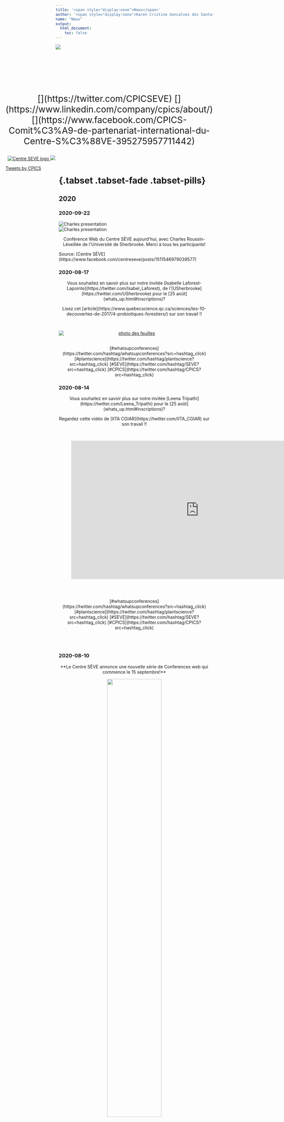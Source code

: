```yaml
---
title: '<span style="display:none">News</span>'
author: '<span style="display:none">Karen Cristine Goncalves dos Santos</span>'
name: "News"
output:
  html_document:
    toc: false
---
```


<head>
<link rel="apple-touch-icon" sizes="180x180" href="/apple-touch-icon.png">
<link rel="icon" type="image/png" sizes="32x32" href="/favicon-32x32.png">
<link rel="icon" type="image/png" sizes="16x16" href="/favicon-16x16.png">
<link rel="manifest" href="/site.webmanifest">
<link rel="mask-icon" href="/safari-pinned-tab.svg" color="#5bbad5">
<meta name="msapplication-TileColor" content="#da532c">
<meta name="theme-color" content="#ffffff">
<meta charset="utf-8">
<meta name="viewport" content="width=device-width, initial-scale=1">
<link rel="stylesheet" href="./column_text_style.css">
<script src="https://kit.fontawesome.com/0af1a424a5.js" crossorigin="anonymous"></script>

<style>
iframe { max-width: 85vw; height: 46.25vw}
</style>


</head>

<div class="container-fluid">

<div class="row">

<div class="cpics-logo"><img class="logo" src='images/logos/Logo-CPICS_White_1.png'></div>

<br><br><br><br><br>
<div class="col-md-3" style="float:right">

<div class="row">
<span> <p style="font-size: 2em; text-align:center;display: block; margin-left: auto; margin-right:auto"> [<i class="fab fa-twitter"></i>](https://twitter.com/CPICSEVE) [<i class="fab fa-linkedin-in"></i>](https://www.linkedin.com/company/cpics/about/) [<i class="fab fa-facebook"></i>](https://www.facebook.com/CPICS-Comit%C3%A9-de-partenariat-international-du-Centre-S%C3%88VE-395275957711442) <a  href = "mailto:cpicseve@gmail.com"><i class="fas fa-envelope" align="center" style="font-size:24px"></i></a> </p></span>
<div class="row" style="margin: 1%">
<a href="http://centreseve.recherche.usherbrooke.ca/fr">
<img src="images/logos/centre_seve.png" alt="Centre SEVE logo">
</a>
<a href="http://www.frqnt.gouv.qc.ca/en/accueil">
<img  src="images/logos/FRQNT_blanc(transparent).png">
</a>
</div>

<a class="twitter-timeline" data-height=800px href="https://twitter.com/CPICSEVE?ref_src=twsrc%5Etfw">Tweets by CPICS</a> <script async src="https://platform.twitter.com/widgets.js" charset="utf-8"></script>

</div>

</div>

<div class="col-md-9" style="padding: 2%">

<div class="row text">

# {.tabset .tabset-fade .tabset-pills}

## 2020

### 2020-09-22


<div class="col-lg-6">
<img src="images/news/charles_cs_1.png" alt="Charles presentation">
</div>
<div class="col-lg-6">
<img src="images/news/charles_cs_2.png" alt="Charles presentation">
</div>
<p style="text-align:center;display: block; margin-left: auto; margin-right:auto">Conférence Web du Centre SÈVE aujourd'hui, avec Charles Roussin-Léveillée de l'Université de Sherbrooke. Merci à tous les participants!</p>
Source: [Centre SÈVE](https://www.facebook.com/centreseve/posts/1511546979039577)


### 2020-08-17

<p style="text-align:center;display: block; margin-left: auto; margin-right:auto">Vous souhaitez en savoir plus sur notre invitée [Isabelle Laforest-Lapointe](https://twitter.com/Isabel_Laforest), de l'[USherbrooke](https://twitter.com/USherbrooke) pour le [25 août](whats_up.html#inscriptions)? </p>

<p style="text-align:center;display: block; margin-left: auto; margin-right:auto">Lisez cet [article](https://www.quebecscience.qc.ca/sciences/les-10-decouvertes-de-2017/4-probiotiques-forestiers/) sur son travail !! </p>
<br>

<a href="https://www.quebecscience.qc.ca/sciences/les-10-decouvertes-de-2017/4-probiotiques-forestiers/"><img src="images/news/leaves.jpg" alt="photo des feuilles" style="text-align:center;display: block; margin-left: auto; margin-right:auto"></a>
<br>
<p style="text-align:center;display: block; margin-left: auto; margin-right:auto"> [#whatsupconferences](https://twitter.com/hashtag/whatsupconferences?src=hashtag_click)  [#plantscience](https://twitter.com/hashtag/plantscience?src=hashtag_click) [#SEVE](https://twitter.com/hashtag/SEVE?src=hashtag_click) [#CPICS](https://twitter.com/hashtag/CPICS?src=hashtag_click)</p>

### 2020-08-14

<p style="text-align:center;display: block; margin-left: auto; margin-right:auto">Vous souhaitez en savoir plus sur notre invitée [Leena Tripathi](https://twitter.com/Leena_Tripathi) pour le [25 août](whats_up.html#inscriptions)?</p>

<p style="text-align:center;display: block; margin-left: auto; margin-right:auto">Regardez cette vidéo de [IITA CGIAR](https://twitter.com/IITA_CGIAR) sur son travail !!  </p>
<br>
<span class="row" style=" display: block;  margin-left: auto;  margin-right: auto;">

<!-- blank line -->
<figure class="video_container">
<iframe width="1000" height="536.8958" src="https://www.youtube.com/embed/QBdYOA0dvRY" frameborder="0" allow="accelerometer; autoplay; encrypted-media; gyroscope; picture-in-picture" allowfullscreen style="display: block;margin-left: auto;  margin-right: auto;"></iframe>
</figure>
<!-- blank line -->
<br><br>
<span> <p style="text-align:center;display: block; margin-left: auto; margin-right:auto"> [#whatsupconferences](https://twitter.com/hashtag/whatsupconferences?src=hashtag_click)  [#plantscience](https://twitter.com/hashtag/plantscience?src=hashtag_click) [#SEVE](https://twitter.com/hashtag/SEVE?src=hashtag_click) [#CPICS](https://twitter.com/hashtag/CPICS?src=hashtag_click)</p></span>

</span>
<br><br>

### 2020-08-10

<p style="text-align:center;display: block; margin-left: auto; margin-right:auto">**Le Centre SÈVE annonce une nouvelle série de Conferences web qui commence le 15 septembre!**</p>
<p style="text-align:center;display: block; margin-left: auto; margin-right:auto"><img src="images/news/conferences_web_cs.png" class="center" width="60%"></p>

<br><br>
<table class="center">
<colgroup>
<col width="10%" />
<col width="17%" />
<col width="73%" />
</colgroup>
<tbody>
<tr>
<td> 15 Septembre</td><td>[François Belzile]</td><td>Aventures dans l’univers des SNP : un premier bilan de SoyaGen, un projet de grande envergure en génomique du soya</td>
</tr>
<tr>
<td>22 Septembre</td><td>[Charles Roussin-Léveillée]</td><td>The Apoplastic Battleground in Plant-Pathogen Interactions</td>
</tr><tr>
<td>29 Septembre</td><td>[Vicky Lévesque]</td><td>L’amendement en biochar: Une approche durable pour améliorer la santé du sol et la croissance de la plante en horticulture</td>
</tr><tr>
<td>13 Octobre</td><td>[Hamid Akbarzadeh]</td><td>Sustainable Bio-inspired Metamaterials</td>
</tr><tr>
<td>20  Octobre</td><td>[Valerio Hoyos-Villegas]</td><td>The McGill Field Phenomics Platform: Increasing Resolution for Complex Trait Improvement</td>
</tr><tr>
<td>27 Octobre</td><td>[Tagnon Missihoun]</td><td></td>
</tr>
</tbody>
</table>
<br>
<b><p style="font-size:1.5em; text-align:center; padding-left:0px"> [Inscriptions](http://centreseve.recherche.usherbrooke.ca/fr/node/226#overlay-context=fr/node/223) </p></b>
<br><br>


### 2020-07-29

<p style="text-align:center;display: block; margin-left: auto; margin-right:auto">Felicitations aux etudiants du Centre SEVE qui presentent dans le Worldwide Plant Biology Summit 2020.</p>
<p style="text-align:center;display: block; margin-left: auto; margin-right:auto">Vous pouvez voir leurs affiches sur notre twitter (link en bas).</p>

<span class="row" style=" display: block;  margin-left: auto;  margin-right: auto;">
<p style=" text-align:center;">[<i class="fab fa-twitter"></i> Karuna Kapoor <i class="fab fa-twitter"></i>][1]</p><br>
<p style=" text-align:center;">[<i class="fab fa-twitter"></i> Amir Bidhendi, Francisco Campos, Gaële Lajeunesse, and Julian Henao-Martinez <i class="fab fa-twitter"></i>][2]</p><br>
<p style=" text-align:center;">[<i class="fab fa-twitter"></i> Adrien Fremont, Charles Roussin-Léveillée, Eszter Sas and Guilherme Silva-Martins <i class="fab fa-twitter"></i>][3]</p>


[1]: https://twitter.com/CPICSEVE/status/1289294256281022465  "Tweet avec l'affiche de Karuna Kapoor"
[2]: https://twitter.com/CPICSEVE/status/1288906455446364160 "Tweet avec les affiches d'Amir Bidhendi, Francisco Campos, Gaële Lajeunesse, et Julian Henao-Martinez"
[3]: https://twitter.com/CPICSEVE/status/1288912736412405763 "Tweet avec les affiches d'Adrien Fremont, Charles Roussin-Léveillée, Eszter Sas et Guilherme Silva-Martins"


<table>
<colgroup>
<col width="15%" />
<col width="15%" />
<col width="15%" />
<col width="15%" />
<col width="15%" />
</colgroup>
<thead>
<tr class="header">
<th><b>IRBV</b></th><th><b>McGill University</b></th><th><b>Université de Laval</b></th><th><b>Université de Montréal</b></th><th><b>Université de Sherbrooke</b></th>
</tr>
</thead>
<tbody>
<tr>
<td>Camille Auger</td><td>[Amir Bidhendi]</td><td>[Francisco Campos]</td><td>[Eszter Sas]</td><td>[Charles Roussin-Léveillée]</td>
</tr>
<tr class="even">
<td>[Adrien Fremont]</td><td>[Karuna Kapoor]</td><td></td><td></td><td>Gaële Lajeunesse</td>
</tr>
<tr class="odd">
<td></td><td>[Meha Sharma]</td><td></td><td></td><td>[Guilherme Silva-Martins]</td>
</tr>
<tr class="even">
<td></td><td>[Julian Henao-Martinez]</td><td></td><td></td><td>[Iauhenia Isayenka]</td>
</tr>
</tbody>
</table>

</span>
<br><br>

### 2020-07-07


<img src="images/news/fatima_cs.png" class="center">



<div>
<p>**Fatima Awwad**, postdoc de l'_UQTR_, nous a presenté aujourd'hui le potentiel des microalgues dans les conférences Web du Centre SÈVE. Merci à tous les participants!</p>
</div>
Source: [Centre SEVE](https://www.facebook.com/centreseve/photos/a.445334158994203/1444690485725227/)

<br><br>

### 2020-06-16

<img src="images/news/karen_cs.png" class="center">



<div >
<p>Une autre captivante conférence Web du Centre SÈVE aujourd'hui, avec **Karen Cristine Gonçalves Dos Santos** de l'_UQTR_. Merci à tous les participants!</p>
</div>
Source: [Centre SEVE](https://www.facebook.com/centreseve/photos/a.445334158994203/1427129864147956/)


<br><br>

### 2020-05-09


<div>
<p>Bienvenue à **Maribel Diaz** et **Vincent Charron-Lamoureux** à l'administration du CPICS à titre de secrétaire en remplacement de **Alexia Bertholon**, qui dû se retirer du comité.</p>

<p>**_Félicitation à vous deux !_**</p>

</div>
<br><br>

### 2020-03-02


<div>
<p>Félicitations à **Claire Letanneur**, doctorante à l'_UQTR_, pour l'octroi d'une subvention au premier concours du programme DIALOGUE - volet relève étudiante! Seulement quatre projets étaient sélectionnés pour chaque secteur de recherche des FRQ.</p>
</div>
<br><br>

## 2019


### 2019-09-30


<div >
Nous rémercions Rose-Marie Bell, étudiante à la maitrise en biologie vegetale à l'Université Laval, pour avoir partagé son experience au **SYMPOSIUM INTERNATIONAL DU CENTRE SÈVE 2019** dans le journal étudiant [**_L'Agral_**](https://journalagral.wordpress.com/).
</div>

<span class="row" style="display: block;  margin-left: auto; text-align:center; margin-right: auto;">
[**_OGM, tabou démystifié : topo sur le symposium international annuel du centre SÈVE_**](https://journalagral.wordpress.com/2019/09/29/ogm-tabou-demystifie-topo-sur-le-symposium-international-annuel-du-centre-seve/)<br>
</span>
<br><br>

### 2019-08-29

<div>

Quelques souvenirs du **SYMPOSIUM INTERNATIONAL DU CENTRE SÈVE 2019**

[Département de biologie - Université de Sherbrooke](https://www.facebook.com/biologie.USherbrooke/?__cft__[0]=AZUmaWk-zvwOikcNCt0OcvfmvkrKzFs2buKKe4i7TbO_wFdba43AV9Qkt9jzIiuCnPC89OojsapHhjomKzSxYirPALxNNf7i4_xczXp8scgjmlGSvsz9PaAH1Qe_K_5T7UAoQv0hGdhOZyfVEP-t370IioP1WMCoLP79KMgzfiSfAQ&__tn__=kK-R)

Une soixantaine de participant(e)s et de conférencier(ière)s ont pu partager leurs connaissances, échanger et tisser des liens sur le thème de _« La biotechnologie au service de la sécurité alimentaire »_.

Objectif atteint pour ce premier symposium organisé par les étudiants du CPICS !

Merci encore une fois aux commanditaires de l’événement :
</div>

<span class="row" style="display: block;  margin-left: auto; text-align:center; margin-right: auto;">

- [Fonds d’appui à l’engagement étudiant (FAEE) de l’UdeS](https://www.usherbrooke.ca/etudiants/vie-etudiante/financement-pour-les-activites-etudiantes/fonds-dappui-a-lengagement-etudiant/)

- [Faculté des sciences](https://www.usherbrooke.ca/sciences/)

- [Regroupement des étudiantes et des étudiants de maîtrise, de diplôme et de doctorat de l’UdeS (REMDUS)](http://www.remdus.qc.ca/fr/)

- [Regroupement étudiant des chercheurs et chercheuses en sciences de l’UdeS (RECSUS)](https://www.recsus.org/)

- [VWR](https://www.vwr.com/)

- [Sarstedt](https://www.sarstedt.com/en/home/)


</span>

<br><br>


### 2019-06-11

<div>
Les inscriptions, pour la première édition du **Symposium International du Centre SÈVE** qui aura lieu le **_23 août prochain_**, sont maintenant ouvertes!

Les étudiants ont la possibilité de soumettre un résumé afin d’être sélectionnés pour une présentation orale. 

Voici les informations à savoir: 

- La date limite pour soumettre un résumé est le **lundi 22 juillet**.

- Le résumé doit être d’un **maximum de 200 mots**.

- Il devra être envoyé à l’adresse: _cpicseve@gmail.com_, en mettant en cc. _chantal.binda@usherbrooke.ca_ et _mina.zitouni@usherbrooke.ca_.

- La durée prévue par présentation est de *10 minutes*, suivi de 5 minutes de questions.

- Compte tenu de la portée internationale du symposium, l'anglais sera priorisé comme langue de présentation et de soumission des résumés. Cependant le français sera aussi accepté.

- La décision prise par le Comité sera communiquée à chaque auteur au plus tard le lundi 2 août 2019.

Pour vous inscrire, rendez-vous sur le site [web du Centre SÈVE](http://tiny.cc/ugt47y).

Vous y trouverez aussi le planning de la journée et bien plus, alors ne tardez plus. 

Nous avons hâte de vous y voir. 
</div>

<br><br>

### 2019-03-14

<div>

Après une longue période d’attente, nous avons enfin le plaisir de vous présenter le **Comité de Partenariat du Centre SÈVE (CPICS)**. Comme vous le savez nous aspirons à l'établissement de partenariats avec des chercheurs du monde entier. Nous sommes d’ailleurs en pleine préparation du premier **Symposium International du Centre SÈVE** qui portera cette année sur **« La biotechnologie au service de la sécurité alimentaire »**.

Restez à l’affût pour plus d’informations sur le symposium, mais aussi pour en savoir plus sur les recherches menées au sein du Centre SÈVE ainsi qu’à l’extérieur du Québec et d’autre nouvelles palpitantes dans le monde de la science. 

En attendant nous vous laissons avec cette belle photo qui liste tous les membres du bureau exécutif du CPICS de cette année.
</div>

<a href="comites.html"><img src="images/comite photos/comite_2019.jpg" style="display:block; margin-left: auto; margin-right: auto"></a>

</div>

</div>

</div>

</div>


[Charles Roussin-Léveillée]: https://www.linkedin.com/in/charles-roussin-l%C3%A9veill%C3%A9e-075851a6/?originalSubdomain=ca/
[Amir Bidhendi]: https://www.researchgate.net/profile/Amir_Bidhendi/experience/
[Francisco Campos]: https://www.researchgate.net/profile/Francisco_Campos23/
[Eszter Sas]: https://www.linkedin.com/in/eszter-sas-1b907141/?originalSubdomain=ca/
[Adrien Fremont]: https://bio.umontreal.ca/repertoire-departement/etudiants-aux-cycles-superieurs/adrien-fremont/
[Karuna Kapoor]: https://scholar.google.ca/citations?user=gHKRIVEAAAAJ&hl=en/
[Meha Sharma]: https://www.researchgate.net/profile/Meha_Sharma5/
[Guilherme Silva-Martins]: https://www.linkedin.com/in/guilherme-martins-1268202b/
[Julian Henao-Martinez]: https://www.linkedin.com/in/julian-martinez-henao/?originalSubdomain=ca/
[Iauhenia Isayenka]: https://www.researchgate.net/profile/Iauhenia_Isayenka/
[François Belzile]: http://www.ibis.ulaval.ca/en/research/francois-belzile/
[Vicky Lévesque]: https://www.linkedin.com/in/vickylevesque/
[Hamid Akbarzadeh]: https://www.mcgill.ca/macdonald/abdolhamid-akbarzadeh-shafaroudi/
[Valerio Hoyos-Villegas]: https://www.mcgill.ca/plant/faculty/valerio-hoyos-villegas/
[Tagnon Missihoun]: https://www.researchgate.net/profile/Tagnon_M